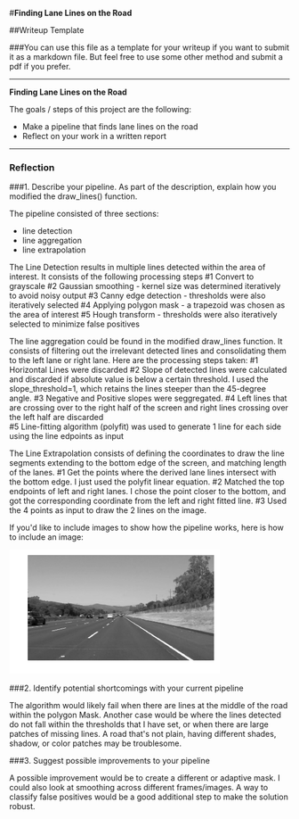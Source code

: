 #**Finding Lane Lines on the Road** 

##Writeup Template

###You can use this file as a template for your writeup if you want to submit it as a markdown file. But feel free to use some other method and submit a pdf if you prefer.

---

**Finding Lane Lines on the Road**

The goals / steps of this project are the following:
* Make a pipeline that finds lane lines on the road
* Reflect on your work in a written report


[//]: # (Image References)

[image1]: ./examples/grayscale.jpg "Grayscale"

---

### Reflection

###1. Describe your pipeline. As part of the description, explain how you modified the draw_lines() function.

The pipeline consisted of three sections:
- line detection
- line aggregation
- line extrapolation

 The Line Detection results in multiple lines detected within the area of interest. 
 It consists of the following processing steps
    #1 Convert to grayscale
    #2 Gaussian smoothing - kernel size was determined iteratively to avoid noisy output
    #3 Canny edge detection  - thresholds were also iteratively selected
    #4 Applying polygon mask - a trapezoid was chosen as the area of interest
    #5 Hough transform - thresholds were also iteratively selected to minimize false positives

The line aggregation could be found in the modified draw_lines function.
It consists of filtering out the irrelevant detected lines and consolidating them to the left lane or right lane. 
Here are the processing steps taken:
   #1 Horizontal Lines were discarded
   #2 Slope of detected lines were calculated and discarded if absolute value is below a certain threshold. 
       I used the slope_threshold=1, which retains the lines steeper than the 45-degree angle.
   #3 Negative and Positive slopes were seggregated.
   #4 Left lines that are crossing over to the right half of the screen and right lines crossing over the left half are discarded  
   #5 Line-fitting algorithm (polyfit) was used to generate 1 line for each side using the line edpoints as input
   
The Line Extrapolation consists of defining the coordinates to draw the line segments extending to the 
bottom edge of the screen, and matching length of the lanes.
   #1 Get the points where the derived lane lines intersect with the bottom edge. I just used the polyfit linear equation.
   #2 Matched the top endpoints of left and right lanes. I chose the point closer to the bottom, and got the corresponding 
      coordinate from the left and right fitted line.
   #3 Used the 4 points as input to draw the 2 lines on the image.

If you'd like to include images to show how the pipeline works, here is how to include an image: 

![alt text][image1]


###2. Identify potential shortcomings with your current pipeline


The algorithm would likely fail when there are lines at the middle of the road within the polygon Mask. 
Another case would be where the lines detected do not fall within the thresholds that I have set, or when there are large patches of missing lines. 
A road that's not plain, having different shades, shadow, or color patches may be troublesome. 

###3. Suggest possible improvements to your pipeline

A possible improvement would be to create a different or adaptive mask.
I could also look at smoothing across different frames/images.
A way to classify false positives would be a good additional step to make the solution robust.

